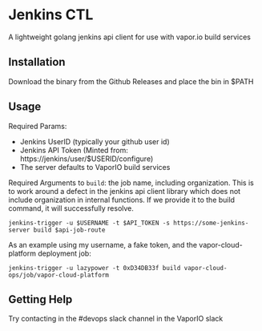 # Jenkins CTL

A lightweight golang jenkins api client for use with vapor.io build services


## Installation

Download the binary from the Github Releases and place the bin in $PATH

## Usage

Required Params:
- Jenkins UserID (typically your github user id)
- Jenkins API Token (Minted from: https://jenkins/user/$USERID/configure)
- The server defaults to VaporIO build services

Required Arguments to `build`: the job name, including organization. This is to work around a defect in the jenkins api client library which does not include organization in internal functions. If we provide it to the build command, it will successfully resolve.

`jenkins-trigger -u $USERNAME -t $API_TOKEN -s https://some-jenkins-server build $api-job-route`


As an example using my username, a fake token, and the vapor-cloud-platform deployment job:

`jenkins-trigger -u lazypower -t 0xD34DB33f build vapor-cloud-ops/job/vapor-cloud-platform`

## Getting Help

Try contacting in the #devops slack channel in the VaporIO slack